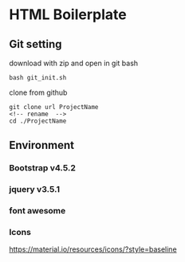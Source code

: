 # HTML Boilerplate

## Git setting
download with zip and open in git bash
```
bash git_init.sh
```

clone from github
```
git clone url ProjectName
<!-- rename  -->
cd ./ProjectName

```

## Environment

### Bootstrap v4.5.2
### jquery v3.5.1
### font awesome
### Icons
https://material.io/resources/icons/?style=baseline